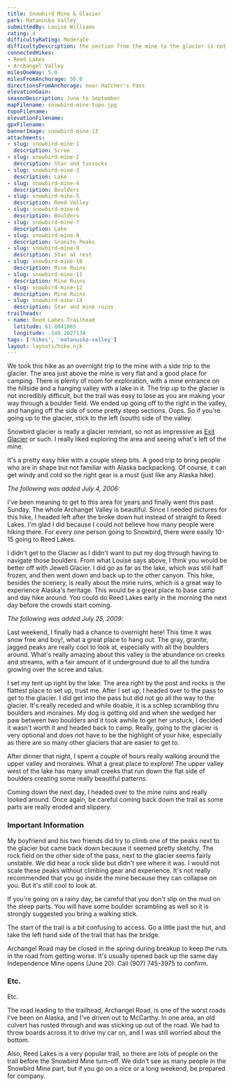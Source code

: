 ```yaml
---
title: Snowbird Mine & Glacier
park: Matanuska Valley
submittedBy: Louise Williams
rating: 4
difficultyRating: Moderate
difficultyDescription: the section from the mine to the glacier is not too steep but the trail is easy to lose and there may be some scrambling involved.
connectedHikes:
- Reed Lakes
- Archangel Valley
milesOneWay: 5.0
milesFromAnchorage: 56.0
directionsFromAnchorage: near Hatcher's Pass
elevationGain: 
seasonDescription: June to September
mapFilename: snowbird-mine-topo.jpg
topoFilename: 
elevationFilename: 
gpxFilename: 
bannerImage: snowbird-mine-13
attachments:
- slug: snowbird-mine-1
  description: Scree
- slug: snowbird-mine-2
  description: Star and tussocks
- slug: snowbird-mine-3
  description: Lake
- slug: snowbird-mine-4
  description: Boulders
- slug: snowbird-mine-5
  description: Reed Valley
- slug: snowbird-mine-6
  description: Boulders
- slug: snowbird-mine-7
  description: Lake
- slug: snowbird-mine-8
  description: Granite Peaks
- slug: snowbird-mine-9
  description: Star at rest
- slug: snowbird-mine-10
  description: Mine Ruins
- slug: snowbird-mine-11
  description: Mine Ruins
- slug: snowbird-mine-12
  description: Mine Ruins
- slug: snowbird-mine-14
  description: Star and mine ruins
trailheads:
- name: Reed Lakes Trailhead
  latitude: 61.8041865
  longitude: -149.2027134
tags: ['hikes', 'matanuska-valley']
layout: layouts/hike.njk
---
```

We took this hike as an overnight trip to the mine with a side trip to the glacier. The area just above the mine is very flat and a good place for camping. There is plenty of room for exploration, with a mine entrance on the hillside and a hanging valley with a lake in it.
The trip up to the glacier is not incredibly difficult, but the trail was easy to lose as you are making your way through a boulder field. We ended up going off to the right in the valley, and hanging off the side of some pretty steep sections. Oops. So if you're going up to the glacier, stick to the left (south) side of the valley.

Snowbird glacier is really a glacier remnant, so not as impressive as [Exit Glacier](http://alaskahikesearch.com/hikes/exit-glacier-and-harding-icefield/ "Exit Glacier & Harding Icefield") or such. I really liked exploring the area and seeing what's left of the mine.

It's a pretty easy hike with a couple steep bits. A good trip to bring people who are in shape but not familiar with Alaska backpacking. Of course, it can get windy and cold so the right gear is a must (just like any Alaska hike).

*The following was added July 4, 2006:*

I've been meaning to get to this area for years and finally went this past Sunday. The whole Archangel Valley is beautiful. Since I needed pictures for this hike, I headed left after the broke down hut instead of straight to Reed Lakes. I'm glad I did because I could not believe how many people were hiking there. For every one person going to Snowbird, there were easily 10-15 going to Reed Lakes.

I didn't get to the Glacier as I didn't want to put my dog through having to navigate those boulders. From what Louise says above, I think you would be better off with Jewell Glacier. I did go as far as the lake, which was still half frozen, and then went down and back up to the other canyon. This hike, besides the scenery, is really about the mine ruins, which is a great way to experience Alaska's heritage. This would be a great place to base camp and day hike around. You could do Reed Lakes early in the morning the next day before the crowds start coming.

*The following was added July 25, 2009:*

Last weekend, I finally had a chance to overnight here! This time it was snow free and boy!, what a great place to hang out. The gray, granite, jagged peaks are really cool to look at, especially with all the boulders around. What's really amazing about this valley is the abundance on creeks and streams, with a fair amount of it underground due to all the tundra growing over the scree and talus.

I set my tent up right by the lake. The area right by the post and rocks is the flattest place to set up, trust me. After I set up, I headed over to the pass to get to the glacier. I did get into the pass but did not go all the way to the glacier. It's really receded and while doable, it is a schlep scrambling thru boulders and moraines. My dog is getting old and when she wedged her paw between two boulders and it took awhile to get her unstuck, I decided it wasn't worth it and headed back to camp. Really, going to the glacier is very optional and does not have to be the highlight of your hike, especially as there are so many other glaciers that are easier to get to.

After dinner that night, I spent a couple of hours really walking around the upper valley and moraines. What a great place to explore! The upper valley west of the lake has many small creeks that run down the flat side of boulders creating some really beautiful patterns. 

Coming down the next day, I headed over to the mine ruins and really looked around. Once again, be careful coming back down the trail as some parts are really eroded and slippery.

### Important Information

My boyfriend and his two friends did try to climb one of the peaks next to the glacier but came back down because it seemed pretty sketchy. The rock field on the other side of the pass, next to the glacier seems fairly unstable. We did hear a rock slide but didn't see where it was. I would not scale these peaks without climbing gear and experience.
It's not really recommended that you go inside the mine because they can collapse on you. But it's still cool to look at.

If you're going on a rainy day, be careful that you don't slip on the mud on the steep parts. You will have some boulder scrambling as well so it is strongly suggested you bring a walking stick.

The start of the trail is a bit confusing to access. Go a little past the hut, and take the left hand side of the trail that has the bridge.

Archangel Road may be closed in the spring during breakup to keep the ruts in the road from getting worse. It's usually opened back up the same day Independence Mine opens (June 20). Call (907) 745-3975 to confirm.

### Etc.

Etc.

The road leading to the trailhead, Archangel Road, is one of the worst roads I've been on Alaska, and I've driven out to McCarthy. In one area, an old culvert has rusted through and was sticking up out of the road. We had to throw boards across it to drive my car on, and I was still worried about the bottom.

Also, Reed Lakes is a very popular trail, so there are lots of people on the trail before the Snowbird Mine turn-off. We didn't see as many people in the Snowbird Mine part, but if you go on a nice or a long weekend, be prepared for company.